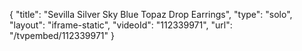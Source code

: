 {
    "title": "Sevilla Silver Sky Blue Topaz Drop Earrings",
    "type": "solo",
    "layout": "iframe-static",
    "videoId": "112339971",
    "url": "\/tvpembed\/112339971"
}